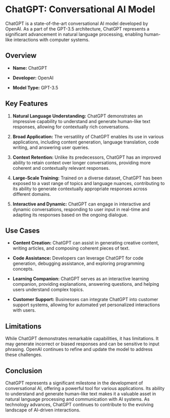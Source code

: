 # ChatGPT: Conversational AI Model


ChatGPT is a state-of-the-art conversational AI model developed by OpenAI. As a part of the GPT-3.5 architecture, ChatGPT represents a significant advancement in natural language processing, enabling human-like interactions with computer systems.



## Overview



- **Name:** ChatGPT

- **Developer:** OpenAI

- **Model Type:** GPT-3.5



## Key Features



1. **Natural Language Understanding:** ChatGPT demonstrates an impressive capability to understand and generate human-like text responses, allowing for contextually rich conversations.



2. **Broad Application:** The versatility of ChatGPT enables its use in various applications, including content generation, language translation, code writing, and answering user queries.



3. **Context Retention:** Unlike its predecessors, ChatGPT has an improved ability to retain context over longer conversations, providing more coherent and contextually relevant responses.



4. **Large-Scale Training:** Trained on a diverse dataset, ChatGPT has been exposed to a vast range of topics and language nuances, contributing to its ability to generate contextually appropriate responses across different domains.



5. **Interactive and Dynamic:** ChatGPT can engage in interactive and dynamic conversations, responding to user input in real-time and adapting its responses based on the ongoing dialogue.



## Use Cases



- **Content Creation:** ChatGPT can assist in generating creative content, writing articles, and composing coherent pieces of text.



- **Code Assistance:** Developers can leverage ChatGPT for code generation, debugging assistance, and exploring programming concepts.



- **Learning Companion:** ChatGPT serves as an interactive learning companion, providing explanations, answering questions, and helping users understand complex topics.



- **Customer Support:** Businesses can integrate ChatGPT into customer support systems, allowing for automated yet personalized interactions with users.



## Limitations



While ChatGPT demonstrates remarkable capabilities, it has limitations. It may generate incorrect or biased responses and can be sensitive to input phrasing. OpenAI continues to refine and update the model to address these challenges.



## Conclusion



ChatGPT represents a significant milestone in the development of conversational AI, offering a powerful tool for various applications. Its ability to understand and generate human-like text makes it a valuable asset in natural language processing and communication with AI systems. As technology advances, ChatGPT continues to contribute to the evolving landscape of AI-driven interactions.